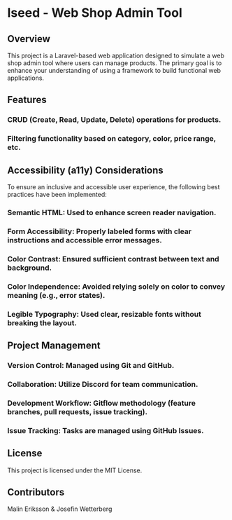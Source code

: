 # Iseed - Web Shop Admin Tool

## Overview

This project is a Laravel-based web application designed to simulate a web shop admin tool where users can manage products. The primary goal is to enhance your understanding of using a framework to build functional web applications.

## Features

### CRUD (Create, Read, Update, Delete) operations for products.

### Filtering functionality based on category, color, price range, etc.

## Accessibility (a11y) Considerations

To ensure an inclusive and accessible user experience, the following best practices have been implemented:

### Semantic HTML: Used to enhance screen reader navigation.

### Form Accessibility: Properly labeled forms with clear instructions and accessible error messages.

### Color Contrast: Ensured sufficient contrast between text and background.

### Color Independence: Avoided relying solely on color to convey meaning (e.g., error states).

### Legible Typography: Used clear, resizable fonts without breaking the layout.

## Project Management

### Version Control: Managed using Git and GitHub.

### Collaboration: Utilize Discord for team communication.

### Development Workflow: Gitflow methodology (feature branches, pull requests, issue tracking).

### Issue Tracking: Tasks are managed using GitHub Issues.

## License

This project is licensed under the MIT License.

## Contributors

Malin Eriksson & Josefin Wetterberg
